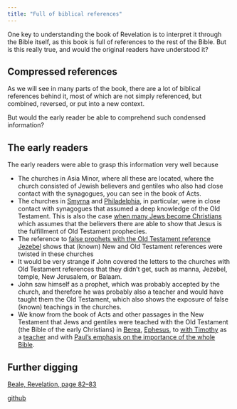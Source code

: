 ```yaml
---
title: "Full of biblical references"
---
```



One key to understanding the book of Revelation is to interpret it through the Bible itself, as this book is full of references to the rest of the Bible. But is this really true, and would the original readers have understood it?


## Compressed references

<a name="9772"></a>
As we will see in many parts of the book, there are a lot of biblical references behind it, most of which are not simply referenced, but combined, reversed, or put into a new context.

But would the early reader be able to comprehend such condensed information?


## The early readers

<a name="d805"></a>
The early readers were able to grasp this information very well because

- The churches in Asia Minor, where all these are located, where the church consisted of Jewish believers and gentiles who also had close contact with the synagogues, you can see in the book of Acts.
- The churches in [Smyrna](https://www.bibleserver.com/NIV/Revelation2%3A9) and [Philadelphia](https://www.bibleserver.com/NIV/Revelation3%3A9), in particular, were in close contact with synagogues that assumed a deep knowledge of the Old Testament. This is also the case [when many Jews become Christians](https://www.bibleserver.com/NIV/Revelation3%3A9) which assumes that the believers there are able to show that Jesus is the fulfillment of Old Testament prophecies.
- The reference to [false prophets with the Old Testament reference Jezebel](https://www.bibleserver.com/NIV/Revelation2%3A20) shows that (known) New and Old Testament references were twisted in these churches
- It would be very strange if John covered the letters to the churches with Old Testament references that they didn’t get, such as manna, Jezebel, temple, New Jerusalem, or Balaam.
- John saw himself as a prophet, which was probably accepted by the church, and therefore he was probably also a teacher and would have taught them the Old Testament, which also shows the exposure of false (known) teachings in the churches.
- We know from the book of Acts and other passages in the New Testament that Jews and gentiles were teached with the Old Testament (the Bible of the early Christians) in [Berea](https://www.bibleserver.com/NIV/Acts17%3A10-12), [Ephesus](https://www.bibleserver.com/NIV/Acts18%3A24-28), to [with Timothy](https://www.bibleserver.com/NIV/2%20Timothy2%3A2) as a [teacher](https://www.bibleserver.com/NIV/2%20Timothy2%3A15) and with [Paul’s emphasis on the importance of the whole Bible](https://www.bibleserver.com/NIV/2%20Timothy3%3A16-17).



## Further digging

<a name="9730"></a>
[Beale, Revelation, page 82–83](../../../gen/background/ressources/how-to-study-the-book-of-revelation/index.html#7557)






[github](https://github.com/revelation-today/revelation-today/blob/main/exampleSite/content/docs/background/literature/expl/full-of-biblical-references.md)
